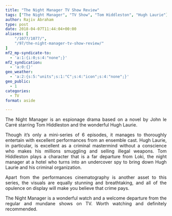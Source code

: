 ```yaml
---
title: "The Night Manager TV Show Review"
tags: ["The Night Manager", "TV Show", "Tom Hiddleston", "Hugh Laurie"]
author: Rajiv Abraham
type: post
date: 2018-04-07T11:44:04+00:00
aliases: [
    "/1077/1077/",
    "/97/the-night-manager-tv-show-review/"
]
mf2_mp-syndicate-to:
  - 'a:1:{i:0;s:4:"none";}'
mf2_syndication:
  - 'a:0:{}'
geo_weather:
  - 'a:2:{s:5:"units";s:1:"C";s:4:"icon";s:4:"none";}'
geo_public:
  - 1
categories:
  - TV
format: aside

---
```

<p style="text-align: justify;">
  The Night Manager is an espionage drama based on a novel by John le Carré starring Tom Hiddleston and the wonderful Hugh Laurie.
</p>

<p style="text-align: justify;">
  Though it’s only a mini-series of 6 episodes, it manages to thoroughly entertain with excellent performances from an ensemble cast. Hugh Laurie, in particular, is excellent as a criminal mastermind without a conscience who makes his millions smuggling and selling illegal weapons. Tom Hiddleston plays a character that is a far departure from Loki, the night manager at a hotel who turns into an undercover spy to bring down Hugh Laurie and his criminal organization.
</p>

<p style="text-align: justify;">
  Apart from the performances cinematography is another asset to this series, the visuals are equally stunning and breathtaking, and all of the opulence on display will make you believe that crime pays.
</p>

<p style="text-align: justify;">
  The Night Manager is a wonderful watch and a welcome departure from the regular and mundane shows on TV. Worth watching and definitely recommended.
</p>